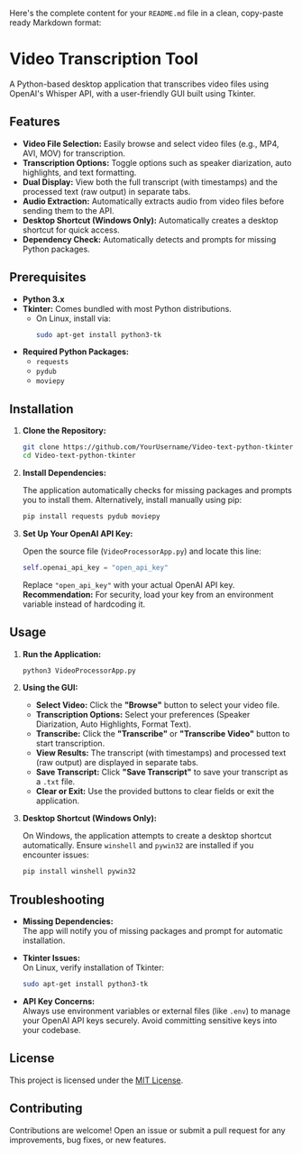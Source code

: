 Here's the complete content for your `README.md` file in a clean, copy-paste ready Markdown format:

# Video Transcription Tool

A Python-based desktop application that transcribes video files using OpenAI's Whisper API, with a user-friendly GUI built using Tkinter.

## Features

- **Video File Selection:** Easily browse and select video files (e.g., MP4, AVI, MOV) for transcription.
- **Transcription Options:** Toggle options such as speaker diarization, auto highlights, and text formatting.
- **Dual Display:** View both the full transcript (with timestamps) and the processed text (raw output) in separate tabs.
- **Audio Extraction:** Automatically extracts audio from video files before sending them to the API.
- **Desktop Shortcut (Windows Only):** Automatically creates a desktop shortcut for quick access.
- **Dependency Check:** Automatically detects and prompts for missing Python packages.

## Prerequisites

- **Python 3.x**
- **Tkinter:** Comes bundled with most Python distributions.
  - On Linux, install via:  
    ```bash
    sudo apt-get install python3-tk
    ```
- **Required Python Packages:**
  - `requests`
  - `pydub`
  - `moviepy`

## Installation

1. **Clone the Repository:**

   ```bash
   git clone https://github.com/YourUsername/Video-text-python-tkinter.git
   cd Video-text-python-tkinter
   ```

2. **Install Dependencies:**

   The application automatically checks for missing packages and prompts you to install them. Alternatively, install manually using pip:

   ```bash
   pip install requests pydub moviepy
   ```

3. **Set Up Your OpenAI API Key:**

   Open the source file (`VideoProcessorApp.py`) and locate this line:

   ```python
   self.openai_api_key = "open_api_key"
   ```

   Replace `"open_api_key"` with your actual OpenAI API key.  
   **Recommendation:** For security, load your key from an environment variable instead of hardcoding it.

## Usage

1. **Run the Application:**

   ```bash
   python3 VideoProcessorApp.py
   ```

2. **Using the GUI:**

   - **Select Video:** Click the **"Browse"** button to select your video file.
   - **Transcription Options:** Select your preferences (Speaker Diarization, Auto Highlights, Format Text).
   - **Transcribe:** Click the **"Transcribe"** or **"Transcribe Video"** button to start transcription.
   - **View Results:** The transcript (with timestamps) and processed text (raw output) are displayed in separate tabs.
   - **Save Transcript:** Click **"Save Transcript"** to save your transcript as a `.txt` file.
   - **Clear or Exit:** Use the provided buttons to clear fields or exit the application.

3. **Desktop Shortcut (Windows Only):**

   On Windows, the application attempts to create a desktop shortcut automatically. Ensure `winshell` and `pywin32` are installed if you encounter issues:

   ```bash
   pip install winshell pywin32
   ```

## Troubleshooting

- **Missing Dependencies:**  
  The app will notify you of missing packages and prompt for automatic installation.

- **Tkinter Issues:**  
  On Linux, verify installation of Tkinter:

  ```bash
  sudo apt-get install python3-tk
  ```

- **API Key Concerns:**  
  Always use environment variables or external files (like `.env`) to manage your OpenAI API keys securely. Avoid committing sensitive keys into your codebase.

## License

This project is licensed under the [MIT License](LICENSE).

## Contributing

Contributions are welcome! Open an issue or submit a pull request for any improvements, bug fixes, or new features.
```
